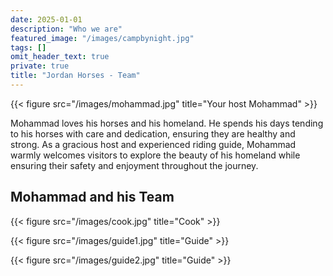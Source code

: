 ```yaml
---
date: 2025-01-01
description: "Who we are"
featured_image: "/images/campbynight.jpg"
tags: []
omit_header_text: true
private: true
title: "Jordan Horses - Team"
---
```





{{< figure src="/images/mohammad.jpg" title="Your host Mohammad" >}}


Mohammad loves his horses and his homeland. He spends his days tending to his horses with care and dedication, ensuring they are healthy and strong. As a gracious host and experienced riding guide, Mohammad warmly welcomes visitors to explore the beauty of his homeland while ensuring their safety and enjoyment throughout the journey.

## Mohammad and his Team


{{< figure src="/images/cook.jpg" title="Cook" >}}

{{< figure src="/images/guide1.jpg" title="Guide" >}}

{{< figure src="/images/guide2.jpg" title="Guide" >}}
